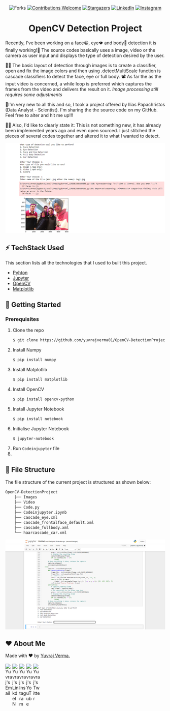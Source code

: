 <div align="center">

![Forks](https://img.shields.io/github/forks/yuvrajverma01/OpenCV-DetectionProject?logo=GITHUB&style=for-the-badge)
[![Contributions Welcome](https://img.shields.io/badge/contributions-welcome-blue.svg?style=for-the-badge)](https://github.com/yuvrajverma01/OpenCV-DetectionProject)
[![Stargazers](https://img.shields.io/github/stars/yuvrajverma01/OpenCV-DetectionProject?logo=github&style=for-the-badge)](https://github.com/yuvrajverma01/OpenCV-DetectionProject/stargazers)
[![LinkedIn](https://img.shields.io/badge/LinkedIn-0077B5?style=for-the-badge&logo=linkedin&logoColor=white)](https://www.linkedin.com/in/yuvrajverma01/)
[![Instagram](https://img.shields.io/badge/Instagram-E4405F?style=for-the-badge&logo=instagram&logoColor=white)](https://instagram.com/yuvrajverma01)

 # OpenCV Detection Project
  
</div>

Recently, I've been working on a face😀, eye👁 and body🚶 detection it is finally working!🕺
The source codes basically uses a image, video or the camera as user input and displays the type of detection desired by the user.

👨‍💻 The basic layout of detection through images is to create a classifier, open and fix the image colors and then using .detectMultiScale function is cascade classifiers to detect the face, eye or full body. 📽 As far the as the input video is concerned, a while loop is preferred which captures the frames from the video and delivers the result on it.
*Image processing still requires some adjustments*

🎇I'm very new to all this and so, I took a project offered by Ilias Papachristos (Data Analyst - Scientist). I'm sharing the the source code on my GitHub. Feel free to alter and hit me up!!!

👨‍🏫 Also, I'd like to clearly state it:
This is not something new, it has already been implemented years ago and even open sourced. I just stitched the pieces of several codes together and altered it to what I wanted to detect.

![](/media/2.PNG)

## ⚡ TechStack Used

This section lists all the technologies that I used to built this project.

- [Pyhton](https://www.python.org/)
- [Jupyter](https://jupyter.org/)
- [OpenCV](https://opencv.org/)
- [Matplotlib](https://matplotlib.org/)

## 🚀 Getting Started

### Prerequisites

1. Clone the repo
   ```sh
   $ git clone https://github.com/yuvrajverma01/OpenCV-DetectionProject.git
   ```
2. Install Numpy
   ```sh
   $ pip install numpy
   ```
3. Install Matplotlib
   ```sh
   $ pip install matplotlib
   ```
4. Install OpenCV
   ```sh
   $ pip install opencv-python
   ```
5. Install Jupyter Notebook
   ```sh
   $ pip install notebook
   ```
6. Initialise Jupyter Notebook
   ```sh
   $ jupyter-notebook
   ```
7. Run `Codeinjupyter` file
8. 
## 📁 File Structure

The file structure of the current project is structured as shown below:

```
OpenCV-DetectionProject
    ├── Images
    ├── Video
    ├── Code.py
    ├── Codeinjupyter.ipynb
    ├── cascade_eye.xml
    ├── cascade_frontalface_default.xml
    ├── cascade_fullbody.xml
    └── haarcascade_car.xml

```

![](/media/1.PNG)

## ❤  About Me
Made with ❤  by [Yuvraj Verma.](https://www.linkedin.com/in/yuvrajverma01/)
<br><br>
<a href="mailto:vermay87gmail.com">
  <img align="left" alt="Yuvraj's Email" width="22px" src="https://cdn4.iconfinder.com/data/icons/social-media-2070/140/_unread_email-512.png" />
</a>
<a href="https://www.linkedin.com/in/yuvrajverma01/">
  <img align="left" alt="Yuvraj's LinkdeIN" width="22px" src="https://cdn4.iconfinder.com/data/icons/social-media-2070/140/_linkedin-512.png" />
</a>
<a href="https://www.instagram.com/yuvrajverma01/">
  <img align="left" alt="Yuvraj's Instagram" width="22px" src="https://cdn4.iconfinder.com/data/icons/social-media-2070/140/_instagram-512.png" />
</a>
<a href="https://www.youtube.com/watch?v=3jEZnZD6phQ&t=0s">
  <img align="left" alt="Yuvraj's YouTube" width="22px" src="https://cdn4.iconfinder.com/data/icons/social-media-2070/140/_youtube-512.png" />
</a>
<a href="https://twitter.com/01_barfi">
  <img align="left" alt="Yuvraj's Twitter" width="22px" src="https://cdn4.iconfinder.com/data/icons/social-media-2070/140/_twitter-512.png" />
</a>
